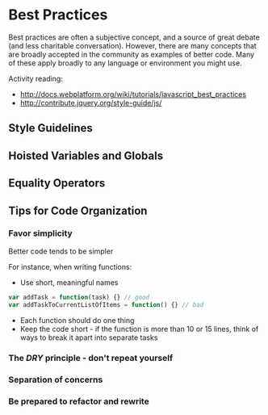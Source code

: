 # Best Practices

Best practices are often a subjective concept, and a source of great debate
(and less charitable conversation). However, there are many concepts that are
broadly accepted in the community as examples of better code. Many of these
apply broadly to any language or environment you might use.

Activity reading:
* <http://docs.webplatform.org/wiki/tutorials/javascript_best_practices>
* <http://contribute.jquery.org/style-guide/js/>

## Style Guidelines

## Hoisted Variables and Globals

## Equality Operators

## Tips for Code Organization

### Favor simplicity

Better code tends to be simpler

For instance, when writing functions:

* Use short, meaningful names

```javascript
var addTask = function(task) {} // good
var addTaskToCurrentListOfItems = function() {} // bad
```

* Each function should do one thing
* Keep the code short - if the function is more than 10 or 15 lines, think of
  ways to break it apart into separate tasks

### The *DRY* principle - don't repeat yourself

### Separation of concerns

### Be prepared to refactor and rewrite

